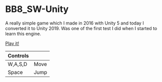 # BB8_SW-Unity
A really simple game which I made in 2016 with Unity 5 and today I converted it to Unity 2019. 
Was one of the first test I did when I started to learn this engine.

[Play it!](https://indirivacua.github.io/BB8_SW-Unity/)

| Controls  |   |
| ------------- | ------------- |
| W,A,S,D  | Move  |
| Space  | Jump  |

